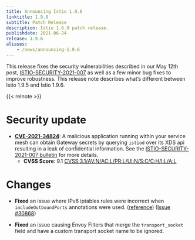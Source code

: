 ```yaml
---
title: Announcing Istio 1.9.6
linktitle: 1.9.6
subtitle: Patch Release
description: Istio 1.6.9 patch release.
publishdate: 2021-06-24
release: 1.9.6
aliases:
    - /news/announcing-1.9.6
---
```


This release fixes the security vulnerabilities described in our May 12th post, [ISTIO-SECURITY-2021-007](/news/security/istio-security-2021-007) as
well as a few minor bug fixes to improve robustness. This release note describes what’s different between Istio 1.9.5 and Istio 1.9.6.

{{< relnote >}}

# Security update

- __[CVE-2021-34824](https://cve.mitre.org/cgi-bin/cvename.cgi?name=CVE-2021-34824)__:
A malicious application running within your service mesh can obtain Gateway secrets by querying `istiod` over its XDS api resulting in a leak of
confidential information. See the [ISTIO-SECURITY-2021-007 bulletin](/news/security/istio-security-2021-007) for more details.
    - __CVSS Score__: 9.1 [CVSS:3.1/AV:N/AC:L/PR:L/UI:N/S:C/C:H/I:L/A:L](https://www.first.org/cvss/calculator/3.1#CVSS:3.1/AV:N/AC:L/PR:L/UI:N/S:C/C:H/I:L/A:L)

# Changes

- **Fixed** an issue where IPv6 iptables rules were incorrect when `includeOutboundPorts` annotations were used.
 ([reference]( https://istio.io/latest/docs/reference/config/annotations/)) ([Issue #30868](https://github.com/istio/istio/issues/30868))

- **Fixed** an issue causing Envoy Filters that merge the `transport_socket` field and have a custom transport socket name to be ignored.
